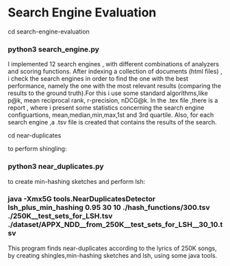 # Search Engine Evaluation

cd search-engine-evaluation
### python3 search_engine.py 
I implemented 12 search engines , with different combinations of analyzers and scoring functions.
After indexing a collection of documents (html files) , i check the search engines in order to find the one with the best performance,
namely the one with the most relevant results (comparing the results to the ground truth).For this i use some standard algorithms,like p@k, mean reciprocal rank, r-precision, nDCG@k.
In the .tex file ,there is a report , where i present some statistics concerning the search engine configuartions, mean,median,min,max,1st and 3rd quartile.
Also, for each search engine ,a .tsv file is created that contains the results of the search.

cd near-duplicates

to perform shingling:
### python3 near_duplicates.py

to create min-hashing sketches and perform lsh:
### java -Xmx5G tools.NearDuplicatesDetector lsh_plus_min_hashing 0.95 30 10 ./hash_functions/300.tsv ./250K__test_sets_for_LSH.tsv ./dataset/APPX_NDD__from_250K__test_sets_for_LSH__30_10.tsv

This program finds near-duplicates according to the lyrics of 250K songs, by creating shingles,min-hashing sketches and lsh, using some java tools.
